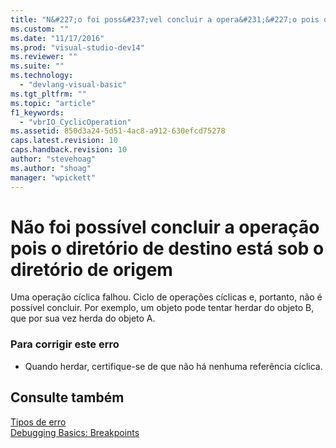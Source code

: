 ```yaml
---
title: "N&#227;o foi poss&#237;vel concluir a opera&#231;&#227;o pois o diret&#243;rio de destino est&#225; sob o diret&#243;rio de origem | Microsoft Docs"
ms.custom: ""
ms.date: "11/17/2016"
ms.prod: "visual-studio-dev14"
ms.reviewer: ""
ms.suite: ""
ms.technology: 
  - "devlang-visual-basic"
ms.tgt_pltfrm: ""
ms.topic: "article"
f1_keywords: 
  - "vbrIO_CyclicOperation"
ms.assetid: 850d3a24-5d51-4ac8-a912-630efcd75278
caps.latest.revision: 10
caps.handback.revision: 10
author: "stevehoag"
ms.author: "shoag"
manager: "wpickett"
---
```

# N&#227;o foi poss&#237;vel concluir a opera&#231;&#227;o pois o diret&#243;rio de destino est&#225; sob o diret&#243;rio de origem
Uma operação cíclica falhou. Ciclo de operações cíclicas e, portanto, não é possível concluir. Por exemplo, um objeto pode tentar herdar do objeto B, que por sua vez herda do objeto A.  
  
### Para corrigir este erro  
  
-   Quando herdar, certifique\-se de que não há nenhuma referência cíclica.  
  
## Consulte também  
 [Tipos de erro](../../visual-basic/programming-guide/language-features/error-types.md)   
 [Debugging Basics: Breakpoints](http://msdn.microsoft.com/pt-br/752a02c2-0ac7-4c8b-aa1b-4b2b3b21152e)